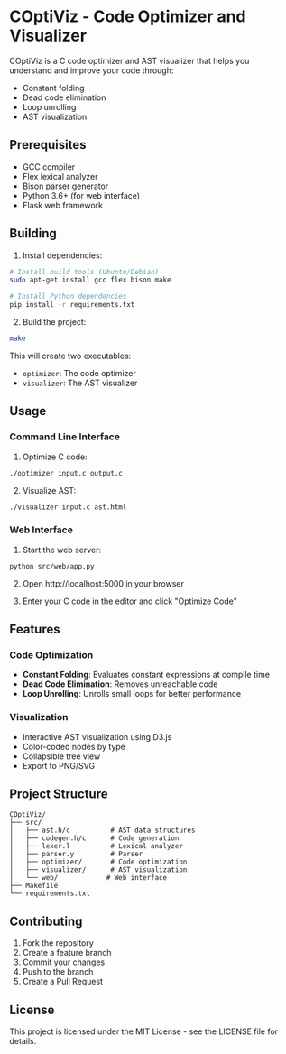 # COptiViz - Code Optimizer and Visualizer

COptiViz is a C code optimizer and AST visualizer that helps you understand and improve your code through:
- Constant folding
- Dead code elimination
- Loop unrolling
- AST visualization

## Prerequisites

- GCC compiler
- Flex lexical analyzer
- Bison parser generator
- Python 3.6+ (for web interface)
- Flask web framework

## Building

1. Install dependencies:
```bash
# Install build tools (Ubuntu/Debian)
sudo apt-get install gcc flex bison make

# Install Python dependencies
pip install -r requirements.txt
```

2. Build the project:
```bash
make
```

This will create two executables:
- `optimizer`: The code optimizer
- `visualizer`: The AST visualizer

## Usage

### Command Line Interface

1. Optimize C code:
```bash
./optimizer input.c output.c
```

2. Visualize AST:
```bash
./visualizer input.c ast.html
```

### Web Interface

1. Start the web server:
```bash
python src/web/app.py
```

2. Open http://localhost:5000 in your browser

3. Enter your C code in the editor and click "Optimize Code"

## Features

### Code Optimization

- **Constant Folding**: Evaluates constant expressions at compile time
- **Dead Code Elimination**: Removes unreachable code
- **Loop Unrolling**: Unrolls small loops for better performance

### Visualization

- Interactive AST visualization using D3.js
- Color-coded nodes by type
- Collapsible tree view
- Export to PNG/SVG

## Project Structure

```
COptiViz/
├── src/
│   ├── ast.h/c          # AST data structures
│   ├── codegen.h/c      # Code generation
│   ├── lexer.l          # Lexical analyzer
│   ├── parser.y         # Parser
│   ├── optimizer/       # Code optimization
│   ├── visualizer/      # AST visualization
│   └── web/            # Web interface
├── Makefile
└── requirements.txt
```

## Contributing

1. Fork the repository
2. Create a feature branch
3. Commit your changes
4. Push to the branch
5. Create a Pull Request

## License

This project is licensed under the MIT License - see the LICENSE file for details. 

